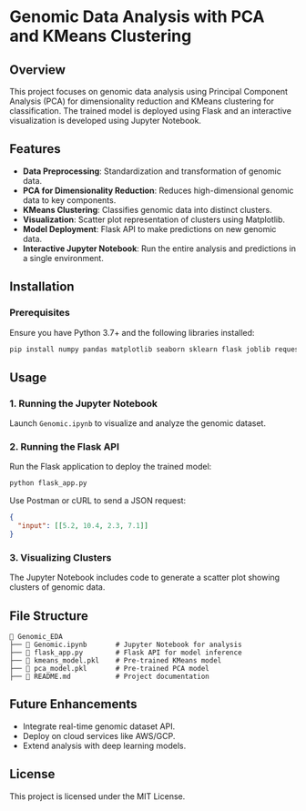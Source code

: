 # Genomic Data Analysis with PCA and KMeans Clustering

## Overview
This project focuses on genomic data analysis using Principal Component Analysis (PCA) for dimensionality reduction and KMeans clustering for classification. The trained model is deployed using Flask and an interactive visualization is developed using Jupyter Notebook.

## Features
- **Data Preprocessing**: Standardization and transformation of genomic data.
- **PCA for Dimensionality Reduction**: Reduces high-dimensional genomic data to key components.
- **KMeans Clustering**: Classifies genomic data into distinct clusters.
- **Visualization**: Scatter plot representation of clusters using Matplotlib.
- **Model Deployment**: Flask API to make predictions on new genomic data.
- **Interactive Jupyter Notebook**: Run the entire analysis and predictions in a single environment.

## Installation
### Prerequisites
Ensure you have Python 3.7+ and the following libraries installed:

```bash
pip install numpy pandas matplotlib seaborn sklearn flask joblib requests streamlit
```

## Usage
### 1. Running the Jupyter Notebook
Launch `Genomic.ipynb` to visualize and analyze the genomic dataset.

### 2. Running the Flask API
Run the Flask application to deploy the trained model:

```bash
python flask_app.py
```

Use Postman or cURL to send a JSON request:

```json
{
  "input": [[5.2, 10.4, 2.3, 7.1]]
}
```

### 3. Visualizing Clusters
The Jupyter Notebook includes code to generate a scatter plot showing clusters of genomic data.

## File Structure
```
📂 Genomic_EDA
├── 📄 Genomic.ipynb       # Jupyter Notebook for analysis
├── 📄 flask_app.py        # Flask API for model inference
├── 📄 kmeans_model.pkl    # Pre-trained KMeans model
├── 📄 pca_model.pkl       # Pre-trained PCA model
├── 📄 README.md           # Project documentation
```

## Future Enhancements
- Integrate real-time genomic dataset API.
- Deploy on cloud services like AWS/GCP.
- Extend analysis with deep learning models.

## License
This project is licensed under the MIT License.

